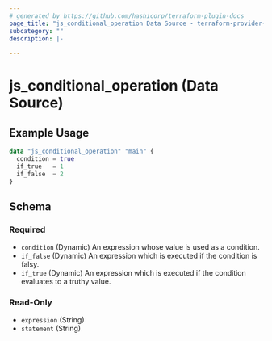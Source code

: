 ```yaml
---
# generated by https://github.com/hashicorp/terraform-plugin-docs
page_title: "js_conditional_operation Data Source - terraform-provider-js"
subcategory: ""
description: |-
  
---
```


# js_conditional_operation (Data Source)



## Example Usage

```terraform
data "js_conditional_operation" "main" {
  condition = true
  if_true   = 1
  if_false  = 2
}
```

<!-- schema generated by tfplugindocs -->
## Schema

### Required

- `condition` (Dynamic) An expression whose value is used as a condition.
- `if_false` (Dynamic) An expression which is executed if the condition is falsy.
- `if_true` (Dynamic) An expression which is executed if the condition evaluates to a truthy value.

### Read-Only

- `expression` (String)
- `statement` (String)
